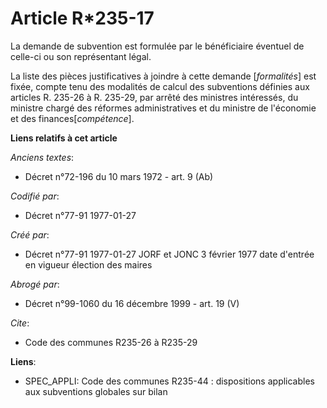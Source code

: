 # Article R*235-17

La demande de subvention est formulée par le bénéficiaire éventuel de celle-ci ou son représentant légal. 

La liste des pièces justificatives à joindre à cette demande [*formalités*] est fixée, compte tenu des modalités de calcul
des subventions définies aux articles R. 235-26 à R. 235-29, par arrêté des ministres intéressés, du ministre chargé des
réformes administratives et du ministre de l'économie et des finances[*compétence*].

**Liens relatifs à cet article**

_Anciens textes_:

  - Décret n°72-196 du 10 mars 1972 - art. 9 (Ab)

_Codifié par_:

  - Décret n°77-91 1977-01-27

_Créé par_:

  - Décret n°77-91 1977-01-27 JORF et JONC 3 février 1977 date d'entrée en vigueur élection des maires

_Abrogé par_:

  - Décret n°99-1060 du 16 décembre 1999 - art. 19 (V)

_Cite_:

  - Code des communes R235-26 à R235-29

**Liens**:

  - SPEC_APPLI: Code des communes R235-44 : dispositions applicables aux subventions globales sur bilan
